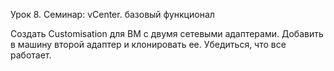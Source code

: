 Урок 8. Семинар: vCenter. базовый функционал

Создать Customisation для ВМ с двумя сетевыми адаптерами. Добавить в машину второй адаптер и клонировать ее. Убедиться, что все работает.